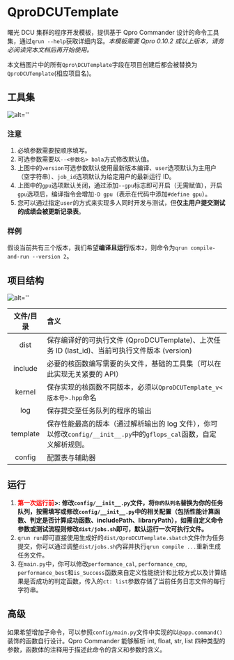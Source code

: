 # QproDCUTemplate

曙光 DCU 集群的程序开发模板，提供基于 Qpro Commander 设计的命令工具集，通过`qrun --help`获取详细内容。_本模板需要 Qpro 0.10.2 或以上版本，请务必阅读完本文档后再开始使用。_

本文档图片中的所有`Qpro\DCUTemplate`字段在项目创建后都会被替换为`QproDCUTemplate`(相应项目名)。

## 工具集

![alt=''](https://cos.rhythmlian.cn/ImgBed/19a7fa15af341d927f38b41b2718fbdc.png)

### 注意

1. 必填参数需要按顺序填写。
2. 可选参数需要以`--<参数名> bala`方式修改默认值。
3. 上图中的`version`可选参数默认使用最新版本编译、`user`选项默认为主用户（空字符串）、`job_id`选项默认为给定用户的最新运行 ID。
4. 上图中的`gpu`选项默认关闭，通过添加`--gpu`标志即可开启（无需赋值），开启`gpu`选项后，编译指令会增加`-D gpu`（表示在代码中添加`#define gpu`）。
5. 您可以通过指定`user`的方式来实现多人同时开发与测试，但**仅主用户提交测试的成绩会被更新记录表**。

### 样例

假设当前共有三个版本，我们希望**编译且运行**版本`2`，则命令为`qrun compile-and-run --version 2`。

## 项目结构

![alt=''](https://cos.rhythmlian.cn/ImgBed/58c2cf88f36e1fdfdc7185c6aa5c8542.png)

| 文件/目录 | 含义                                                                                                     |
| :-------: | :------------------------------------------------------------------------------------------------------- |
|   dist    | 保存编译好的可执行文件 (QproDCUTemplate)、上次任务 ID (last_id)、当前可执行文件版本 (version)            |
|  include  | 必要的核函数编写需要的头文件，基础的工具集（可以在此实现无关紧要的 API）                                 |
|  kernel   | 保存实现的核函数不同版本，必须以`QproDCUTemplate_v<版本号>.hpp`命名                                      |
|    log    | 保存提交至任务队列的程序的输出                                                                           |
| template  | 保存性能最高的版本（通过解析输出的 log 文件），你可以修改`config/__init__.py`中的`gflops_cal`函数，自定义解析规则。 |
| config    | 配置表与辅助器                                                                                |

## 运行

1. **<font color='red'>第一次运行前</font>>: 修改`config/__init__.py`文件，将`你的队列名`替换为你的任务队列，按需填写或修改`config/__init__.py`中的相关配置（包括性能计算函数、判定是否计算成功函数、includePath、libraryPath），如需自定义命令参数或测试流程则修改`dist/jobs.sh`即可，默认运行一次可执行文件。**
2. `qrun run`即可直接使用生成好的`dist/QproDCUTemplate.sbatch`文件作为任务提交，你可以通过调整`dist/jobs.sh`内容并执行`qrun compile ...`重新生成任务文件。
3. 在`main.py`中，你可以修改`performance_cal`, `performance_cmp`, `performance_best`和`is_Success`函数来自定义性能统计和比较方式以及计算结果是否成功的判定函数，传入的`ct: list`参数存储了当前任务日志文件的每行字符串。

## 高级

如果希望增加子命令，可以参照`config/main.py`文件中实现的以`@app.command()`装饰的函数自行设计。Qpro Commander 能够解析 int, float, str, list 四种类型的参数，函数体的注释用于描述此命令的含义和参数的含义。
